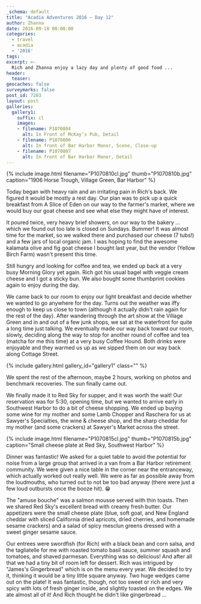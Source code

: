 ```yaml
---
_schema: default
title: "Acadia Adventures 2016 – Day 12"
author: Zhanna
date: 2016-09-18 00:00:00
categories:
  - travel
  - acadia
  - '2016'
tags:
excerpt: >-
  Rich and Zhanna enjoy a lazy day and plenty of good food ...
header:
  teaser:
geocaches: false
surveymarks: false
post_id: 7203
layout: post                      
galleries:
  gallery1:
    suffix: cl
    images:
    - filename: P1070804
      alt: In Front of McKay’s Pub, Detail
    - filename: P1070806
      alt: In front of Bar Harbor Manor, Scene, Close-up
    - filename: P1070807
      alt: In front of Bar Harbor Manor, Detail      
---
```


{% include image.html filename="P1070810cl.jpg" thumb="P1070810b.jpg" caption="1906 Horse Trough, Village Green, Bar Harbor" %}

Today began with heavy rain and an irritating pain in Rich's back. We figured it would be mostly a rest day. Our plan was to pick up a quick breakfast from A Slice of Eden on our way to the farmer's market, where we would buy our goat cheese and see what else they might have of interest.

It poured twice, very heavy brief showers, on our way to the bakery ... which we found out too late is closed on Sundays. Bummer! It was almost time for the market, so we walked there and purchased our cheese (7 tubs!) and a few jars of local organic jam. I was hoping to find the awesome kalamata olive and fig goat cheese I bought last year, but the vendor (Yellow Birch Farm) wasn't present this time.

Still hungry and looking for coffee and tea, we ended up back at a very busy Morning Glory yet again. Rich got his usual bagel with veggie cream cheese and I got a sticky bun. We also bought some thumbprint cookies again to enjoy during the day. 

We came back to our room to enjoy our light breakfast and decide whether we wanted to go anywhere for the day. Turns out the weather was iffy enough to keep us close to town (although it actually didn't rain again for the rest of the day). After wandering through the art show at the Village Green and in and out of a few junk shops, we sat at the waterfront for quite a long time just talking. We eventually made our way back toward our room, slowly, deciding along the way to stop for another round of coffee and tea (matcha for me this time) at a very busy Coffee Hound. Both drinks were enjoyable and they warmed us up as we sipped them on our way back along Cottage Street. <!-- as well as with some thumbprint cookies when we returned to the room. -->

{% include gallery.html gallery_id="gallery1" class="" %}

We spent the rest of the afternoon, maybe 2 hours, working on photos and benchmark recoveries. The sun finally came out.

We finally made it to Red Sky for supper, and it was worth the wait! Our reservation was for 5:30, opening time, but we wanted to arrive early in Southwest Harbor to do a bit of cheese shopping. We ended up buying some wine for my mother and some Lamb Chopper and Raschera for us at Sawyer's Specialties, the wine & cheese shop, and the sharp cheddar for my mother (and some crackers) at Sawyer's Market across the street.

{% include image.html filename="P1070815cl.jpg" thumb="P1070815b.jpg" caption="Small cheese plate at Red Sky, Southwest Harbor" %}

Dinner was fantastic! We asked for a quiet table to avoid the potential for noise from a large group that arrived in a van from a Bar Harbor retirement community. We were given a nice table in the corner near the entranceway, which actually worked out really well. We were as far as possible away from the loudmouths, who turned out to not be too bad anyway (there were just a few loud outbursts once the booze hit).  :grin:

The "amuse bouche" was a salmon mousse served with thin toasts. Then we shared Red Sky's excellent bread with creamy fresh butter. Our appetizers were the small cheese plate (blue, soft goat, and New England cheddar with sliced California dried apricots, dried cherries, and homemade sesame crackers) and a salad of spicy mesclun greens dressed with a sweet ginger sesame sauce. 

Our entrees were swordfish (for Rich) with a black bean and corn salsa, and the tagliatelle for me with roasted tomato basil sauce, summer squash and tomatoes, and shaved parmesan. Everything was so delicious! And after all that we had a tiny bit of room left for dessert. Rich was intrigued by "James's Gingerbread" which is on the menu every year. We decided to try it, thinking it would be a tiny little square anyway. Two huge wedges came out on the plate! It was fantastic, though, not too sweet or rich and very spicy with lots of fresh ginger inside, and slightly toasted on the edges. We ate almost all of it! And Rich thought he didn't like gingerbread ...
